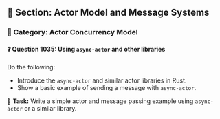 ## 📘 Section: Actor Model and Message Systems  
### 🔹 Category: Actor Concurrency Model  
#### ❓ Question 1035: Using `async-actor` and other libraries

Do the following:

- Introduce the `async-actor` and similar actor libraries in Rust.
- Show a basic example of sending a message with `async-actor`.

🔧 **Task:** Write a simple actor and message passing example using `async-actor` or a similar library.
